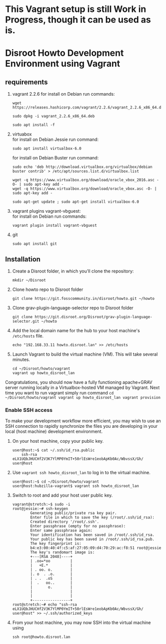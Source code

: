 # This Vagrant setup is still Work in Progress, though it can be used as is.

# Disroot Howto Development Environment using Vagrant

## requirements
1. vagrant 2.2.6
	for install on Debian run commands:
	```
	wget https://releases.hashicorp.com/vagrant/2.2.6/vagrant_2.2.6_x86_64.deb
	```
	```
	sudo dpkg -i vagrant_2.2.6_x86_64.deb
	```
	```
	sudo apt install -f
	```

2. virtuabox  
	for install on Debian Jessie run command:
	```
	sudo apt install virtualbox-6.0
	```

	for install on Debian Buster run command:
	```
	sudo echo 'deb http://download.virtualbox.org/virtualbox/debian buster contrib' > /etc/apt/sources.list.d/virtualbox.list
	```
	```
	wget -q https://www.virtualbox.org/download/oracle_vbox_2016.asc -O- | sudo apt-key add -
	wget -q https://www.virtualbox.org/download/oracle_vbox.asc -O- | sudo apt-key add -
	```
	```
	sudo apt-get update ; sudo apt-get install virtualbox-6.0
	```

3. vagrant plugins vagrant-vbguest:  
	for install on Debian run commands:
	```
	vagrant plugin install vagrant-vbguest
	```

4. git
	```
	sudo apt install git
	```

## Installation

1. Create a Disroot folder, in which you'll clone the repository:
	```
	mkdir ~/Disroot
	```

2. Clone howto repo to Disroot folder
	```
	git clone https://git.fosscommunity.in/disroot/howto.git ~/howto
	```

3. Clone grav-plugin-language-selector repo to Disroot folder
    ```
    git clone https://git.disroot.org/Disroot/grav-plugin-language-selector.git ~/howto
    ```

4. Add the local domain name for the hub to your host machine's `/etc/hosts` file.

	```
	echo "192.168.33.11 howto.disroot.lan" >> /etc/hosts
	```

5. Launch Vagrant to build the virtual machine (VM). This will take several minutes.
	```
	cd ~/Disroot/howto/vagrant
	vagrant up howto_disroot_lan
	```

Congratulations, you should now have a fully functioning apache+GRAV server running locally in a Virtualbox-hosted VM managed by Vagrant. Next time you want to run vagrant simply run command
	```
	cd ~/Disroot/howto/vagrant
	vagrant up howto_disroot_lan
	vagrant provision
	```

### Enable SSH access

To make your development workflow more efficient, you may wish to use an SSH connection to rapidly synchronize the files you are developing in your local (host machine) development environment.

1. On your host machine, copy your public key.
	```
	user@host:~$ cat ~/.ssh/id_rsa.public
		ssh-rsa eLX1UQbJHUCHf2V3K7YlMP0YmIT+50rlEsWre1eobApKb0Ac/WbvssX/Gh/ user@host
	```
2. Use `vagrant ssh howto_disroot_lan` to log in to the virtual machine.
	```
	user@host:~$ cd ~/Disroot/howto/vagrant
	user@host:hubzilla-vagrant$ vagrant ssh howto_disroot_lan
	```
3. Switch to root and add your host user public key.
	```
	vagrant@stretch:~$ sudo -i
	root@jessie:~# ssh-keygen
			Generating public/private rsa key pair.
			Enter file in which to save the key (/root/.ssh/id_rsa):
			Created directory '/root/.ssh'.
			Enter passphrase (empty for no passphrase):
			Enter same passphrase again:
			Your identification has been saved in /root/.ssh/id_rsa.
			Your public key has been saved in /root/.ssh/id_rsa.pub.
			The key fingerprint is:
			b4:e3:00:40:4f:c5:af:27:05:09:d4:70:29:ac:f8:51 root@jessie
			The key's randomart image is:
			+---[RSA 2048]----+
			| .oo=*oo         |
			|   +E.*          |
			| . oo. o.        |
			|. o  . .o.       |
			| . .  .oS        |
			|  .   oo..       |
			|       o.        |
			|                 |
			|                 |
			+-----------------+
	root@stretch:~# echo "ssh-rsa eLX1UQbJHUCHf2V3K7YlMP0YmIT+50rlEsWre1eobApKb0Ac/WbvssX/Gh/ user@host" >> ~/.ssh/authorized_keys
	```
4. From your host machine, you may now SSH into the virtual machine using
	```
	ssh root@howto.disroot.lan
	```
